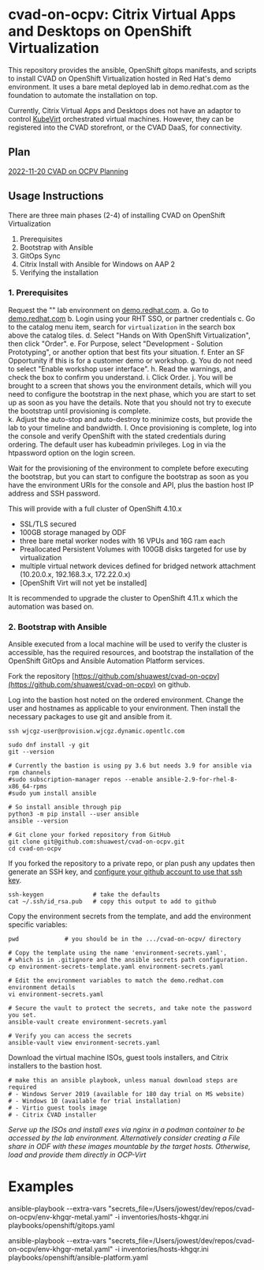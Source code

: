 
# cvad-on-ocpv: Citrix Virtual Apps and Desktops on OpenShift Virtualization

This repository provides the ansible, OpenShift gitops manifests, and scripts to install
CVAD on OpenShift Virtualization hosted in Red Hat's demo environment. It uses a bare metal
deployed lab in demo.redhat.com as the foundation to automate the installation on top. 

Currently, Citrix Virtual Apps and Desktops does not have an adaptor to control [KubeVirt](https://kubevirt.io/)
orchestrated virtual machines. However, they can be registered into the CVAD storefront, or the
CVAD DaaS, for connectivity.
## Plan

[2022-11-20 CVAD on OCPV Planning](https://docs.google.com/spreadsheets/d/1T9I_tRmAmbyD7S0gRh7kUQk6fUrHv3431eaBkleWczA/edit#gid=0)


## Usage Instructions

There are three main phases (2-4) of installing CVAD on OpenShift Virtualization

1. Prerequisites
2. Bootstrap with Ansible
3. GitOps Sync
4. Citrix Install with Ansible for Windows on AAP 2
5. Verifying the installation

### 1. Prerequisites

Request the "" lab environment on [demo.redhat.com](https://demo.redhat.com). 
a. Go to [demo.redhat.com](https://demo.redhat.com)
b. Login using your RHT SSO, or partner credentials
c. Go to the catalog menu item, search for `virtualization` in the search box above the catalog tiles.
d. Select "Hands on With OpenShift Virtualization", then click "Order".
e. For Purpose, select "Development - Solution Prototyping", or another option that best fits your situation. 
f. Enter an SF Opportunity if this is for a customer demo or workshop. 
g. You do not need to select "Enable workshop user interface". 
h. Read the warnings, and check the box to confirm you understand. 
i. Click Order. 
j. You will be brought to a screen that shows you the environment details, which will you need to configure 
   the bootstrap in the next phase, which you are start to set up as soon as you have the details.
   Note that you should not try to execute the bootstrap until provisioning is complete.   
k. Adjust the auto-stop and auto-destroy to minimize costs, but provide the lab to your timeline and bandwidth. 
l. Once provisioning is complete, log into the console and verify OpenShift with the stated credentials during ordering. The default user has kubeadmin privileges. Log in via the htpassword option on the login screen.  

Wait for the provisioning of the environment to complete before executing the bootstrap, 
but you can start to configure the bootstrap as soon as you have the environment URIs for 
the console and API, plus the bastion host IP address and SSH password. 

This will provide with a full cluster of OpenShift 4.10.x
- SSL/TLS secured
- 100GB storage managed by ODF
- three bare metal worker nodes with 16 VPUs and 16G ram each
- Preallocated Persistent Volumes with 100GB disks targeted for use by virtualization
- multiple virtual network devices defined for bridged network attachment (10.20.0.x, 192.168.3.x, 172.22.0.x)
- [OpenShift Virt will not yet be installed]
  
It is recommended to upgrade the cluster to OpenShift 4.11.x which the automation was based on.   

### 2. Bootstrap with Ansible

Ansible executed from a local machine will be used to verify the cluster is accessible, has the required 
resources, and bootstrap the installation of the OpenShift GitOps and Ansible Automation Platform services. 

Fork the repository [https://github.com/shuawest/cvad-on-ocpv](https://github.com/shuawest/cvad-on-ocpv) on github.

Log into the bastion host noted on the ordered environment. Change the user and hostnames as applicable to your environment. 
Then install the necessary packages to use git and ansible from it.  
```
ssh wjcgz-user@provision.wjcgz.dynamic.opentlc.com

sudo dnf install -y git 
git --version

# Currently the bastion is using py 3.6 but needs 3.9 for ansible via rpm channels
#sudo subscription-manager repos --enable ansible-2.9-for-rhel-8-x86_64-rpms
#sudo yum install ansible

# So install ansible through pip 
python3 -m pip install --user ansible
ansible --version

# Git clone your forked repository from GitHub
git clone git@github.com:shuawest/cvad-on-ocpv.git
cd cvad-on-ocpv
```

If you forked the repository to a private repo, or plan push any updates then generate an SSH key, and [configure your github account to use that ssh key](https://docs.github.com/en/authentication/connecting-to-github-with-ssh/adding-a-new-ssh-key-to-your-github-account?tool=webui&platform=linux).
```
ssh-keygen              # take the defaults
cat ~/.ssh/id_rsa.pub   # copy this output to add to github
```   

Copy the environment secrets from the template, and add the environment specific variables:
```
pwd             # you should be in the .../cvad-on-ocpv/ directory

# Copy the template using the name 'environment-secrets.yaml',
# which is in .gitignore and the ansible secrets path configuration.
cp environment-secrets-template.yaml environment-secrets.yaml

# Edit the environment variables to match the demo.redhat.com environment details
vi environment-secrets.yaml         

# Secure the vault to protect the secrets, and take note the password you set.
ansible-vault create environment-secrets.yaml

# Verify you can access the secrets
ansible-vault view environment-secrets.yaml
```

Download the virtual machine ISOs, guest tools installers, and Citrix installers to the bastion host. 
```
# make this an ansible playbook, unless manual download steps are required
# - Windows Server 2019 (available for 180 day trial on MS website)
# - Windows 10 (available for trial installation)
# - Virtio guest tools image
# - Citrix CVAD installer
```

*Serve up the ISOs and install exes via nginx in a podman container to be accessed by the lab environment. 
Alternatively consider creating a File share in ODF with these images mountable by the target hosts. 
Otherwise, load and provide them directly in OCP-Virt*


# Examples

ansible-playbook --extra-vars "secrets_file=/Users/jowest/dev/repos/cvad-on-ocpv/env-khgqr-metal.yaml" -i inventories/hosts-khgqr.ini playbooks/openshift/gitops.yaml

ansible-playbook --extra-vars "secrets_file=/Users/jowest/dev/repos/cvad-on-ocpv/env-khgqr-metal.yaml" -i inventories/hosts-khgqr.ini playbooks/openshift/ansible-platform.yaml




